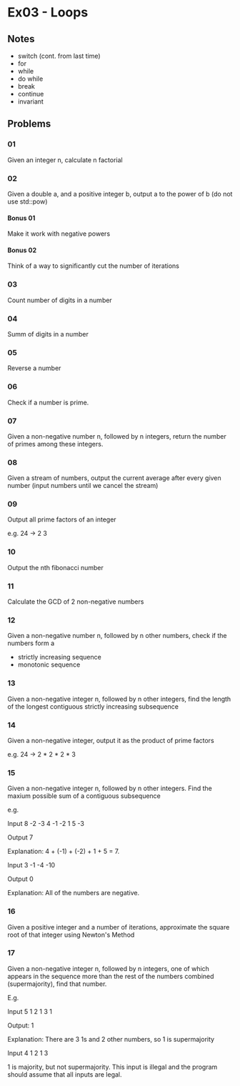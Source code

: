 # Ex03 - Loops

## Notes

- switch (cont. from last time)
- for
- while
- do while
- break
- continue
- invariant

## Problems

### 01

Given an integer n, calculate n factorial

### 02

Given a double a, and a positive integer b, output a to the power of b (do not use std::pow)

#### Bonus 01
Make it work with negative powers

#### Bonus 02

Think of a way to significantly cut the number of iterations

### 03

Count number of digits in a number

### 04

Summ of digits in a number

### 05

Reverse a number

### 06

Check if a number is prime.

### 07

Given a non-negative number n, followed by n integers, return the number of primes among these integers.

### 08

Given a stream of numbers, output the current average after every given number (input numbers until we cancel the stream)

### 09

Output all prime factors of an integer

e.g. 24 -> 2 3

### 10

Output the nth fibonacci number

### 11

Calculate the GCD of 2 non-negative numbers

### 12

Given a non-negative number n, followed by n other numbers, check if the numbers form a

- strictly increasing sequence
- monotonic sequence

### 13

Given a non-negative integer n, followed by n other integers, find the length of the longest contiguous strictly increasing subsequence

### 14

Given a non-negative integer, output it as the product of prime factors

e.g. 24 -> 2 * 2 * 2 * 3

### 15

Given a non-negative integer n, followed by n other integers. Find the maxium possible sum of a contiguous subsequence

e.g.

Input
8
-2 -3 4 -1 -2 1 5 -3

Output
7

Explanation: 4 + (-1) + (-2) + 1 + 5 = 7.

Input
3
-1 -4 -10

Output
0

Explanation: All of the numbers are negative.

### 16

Given a positive integer and a number of iterations, approximate the square root of that integer using Newton's Method

### 17

Given a non-negative integer n, followed by n integers, one of which appears in the sequence more than the rest of the numbers combined (supermajority), find that number.

E.g.

Input
5
1 2 1 3 1

Output: 1

Explanation: There are 3 1s and 2 other numbers, so 1 is supermajority

Input
4
1 2 1 3

1 is majority, but not supermajority. This input is illegal and the program should assume that all inputs are legal.